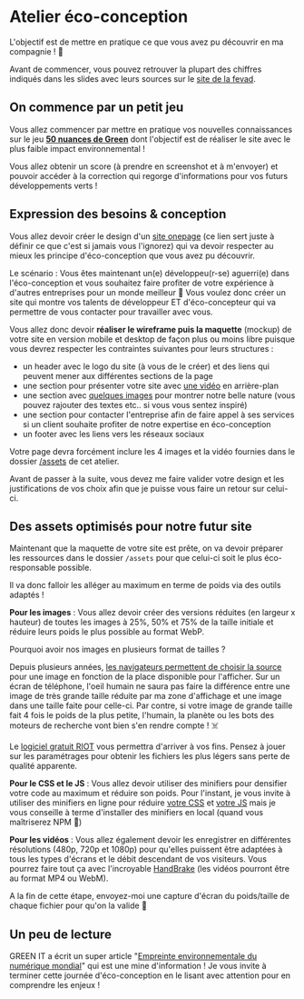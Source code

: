 # Atelier éco-conception

L'objectif est de mettre en pratique ce que vous avez pu découvrir en ma compagnie ! 🥳

Avant de commencer, vous pouvez retrouver la plupart des chiffres indiqués dans les slides avec leurs sources sur le [site de la fevad](https://www.fevad.com/les-chiffres-leco-conception-web/).

## On commence par un petit jeu

Vous allez commencer par mettre en pratique vos nouvelles connaissances sur le jeu **[50 nuances de Green](https://jeu.digital.green/)** dont l'objectif est de réaliser le site avec le plus faible impact environnemental !

Vous allez obtenir un score (à prendre en screenshot et à m'envoyer) et pouvoir accéder à la correction qui regorge d'informations pour vos futurs développements verts !

## Expression des besoins & conception

Vous allez devoir créer le design d'un [site onepage](https://fr.wix.com/blog/comment-creer-site-one-page#viewer-boj1r) (ce lien sert juste à définir ce que c'est si jamais vous l'ignorez) qui va devoir respecter au mieux les principe d'éco-conception que vous avez pu découvrir.

Le scénario : Vous êtes maintenant un(e) développeu(r-se) aguerri(e) dans l'éco-conception et vous souhaitez faire profiter de votre expérience à d'autres entreprises pour un monde meilleur 🤩 Vous voulez donc créer un site qui montre vos talents de développeur ET d'éco-concepteur qui va permettre de vous contacter pour travailler avec vous.

Vous allez donc devoir **réaliser le wireframe puis la maquette** (mockup) de votre site en version mobile et desktop de façon plus ou moins libre puisque vous devrez respecter les contraintes suivantes pour leurs structures :

- un header avec le logo du site (à vous de le créer) et des liens qui peuvent mener aux différentes sections de la page
- une section pour présenter votre site avec [une vidéo](./assets/nature.mp4) en arrière-plan
- une section avec [quelques images](./assets) pour montrer notre belle nature (vous pouvez rajouter des textes etc.. si vous vous sentez inspiré)
- une section pour contacter l'entreprise afin de faire appel à ses services si un client souhaite profiter de notre expertise en éco-conception
- un footer avec les liens vers les réseaux sociaux

Votre page devra forcément inclure les 4 images et la vidéo fournies dans le dossier [/assets](./assets) de cet atelier.

Avant de passer à la suite, vous devez me faire valider votre design et les justifications de vos choix afin que je puisse vous faire un retour sur celui-ci.

## Des assets optimisés pour notre futur site

Maintenant que la maquette de votre site est prête, on va devoir préparer les ressources dans le dossier `/assets` pour que celui-ci soit le plus éco-responsable possible.

Il va donc falloir les alléger au maximum en terme de poids via des outils adaptés !

**Pour les images** : Vous allez devoir créer des versions réduites (en largeur x hauteur) de toutes les images à 25%, 50% et 75% de la taille initiale et réduire leurs poids le plus possible au format WebP.

Pourquoi avoir nos images en plusieurs format de tailles ?

Depuis plusieurs années, [les navigateurs permettent de choisir la source](https://developer.mozilla.org/fr/docs/Learn/HTML/Multimedia_and_embedding/Responsive_images) pour une image en fonction de la place disponible pour l'afficher. Sur un écran de téléphone, l'oeil humain ne saura pas faire la différence entre une image de très grande taille réduite par ma zone d'affichage et une image dans une taille faite pour celle-ci. Par contre, si votre image de grande taille fait 4 fois le poids de la plus petite, l'humain, la planète ou les bots des moteurs de recherche vont bien s'en rendre compte ! ☠️

Le [logiciel gratuit RIOT](https://riot-optimizer.com/) vous permettra d'arriver à vos fins. Pensez à jouer sur les paramétrages pour obtenir les fichiers les plus légers sans perte de qualité apparente.

**Pour le CSS et le JS** : Vous allez devoir utiliser des minifiers pour densifier votre code au maximum et réduire son poids. Pour l'instant, je vous invite à utiliser des minifiers en ligne pour réduire [votre CSS](https://www.toptal.com/developers/cssminifier) et [votre JS](https://www.toptal.com/developers/javascript-minifier) mais je vous conseille à terme d'installer des minifiers en local (quand vous maîtriserez NPM 👀)

**Pour les vidéos** : Vous allez également devoir les enregistrer en différentes résolutions (480p, 720p et 1080p) pour qu'elles puissent être adaptées à tous les types d'écrans et le débit descendant de vos visiteurs. Vous pourrez faire tout ça avec l'incroyable [HandBrake](https://handbrake.fr/) (les vidéos pourront être au format MP4 ou WebM).

A la fin de cette étape, envoyez-moi une capture d'écran du poids/taille de chaque fichier pour qu'on la valide 🤩

## Un peu de lecture

GREEN IT a écrit un super article "[Empreinte environnementale du numérique mondial](https://www.greenit.fr/etude-empreinte-environnementale-du-numerique-mondial/)" qui est une mine d'information ! Je vous invite à terminer cette journée d'éco-conception en le lisant avec attention pour en comprendre les enjeux !
